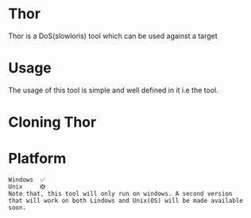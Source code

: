 # Thor
Thor is a DoS(slowloris) tool which can be used against a target

# Usage
The usage of this tool is simple and well defined in it i.e the tool.

# Cloning Thor

# Platform
```
Windows  ✅
Unix     ❎
Note that, this tool will only run on windows. A second version
that will work on both Lindows and Unix(OS) will be made available
soon.
```
